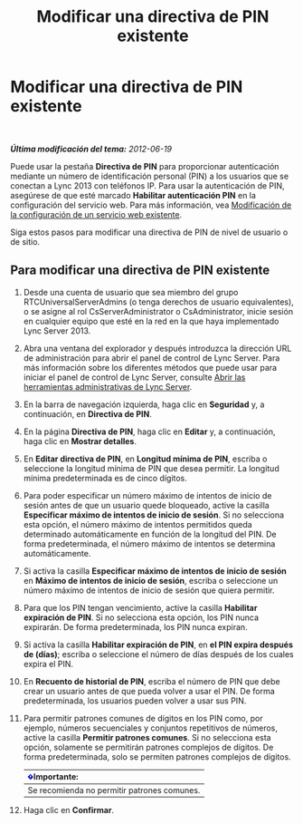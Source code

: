 ﻿---
title: Modificar una directiva de PIN existente
TOCTitle: Modificar una directiva de PIN existente
ms:assetid: 517caaee-3349-4fa6-8d86-e4da3258a445
ms:mtpsurl: https://technet.microsoft.com/es-es/library/Gg520993(v=OCS.15)
ms:contentKeyID: 48275261
ms.date: 01/07/2017
mtps_version: v=OCS.15
ms.translationtype: HT
---

# Modificar una directiva de PIN existente

 

_**Última modificación del tema:** 2012-06-19_

Puede usar la pestaña **Directiva de PIN** para proporcionar autenticación mediante un número de identificación personal (PIN) a los usuarios que se conectan a Lync 2013 con teléfonos IP. Para usar la autenticación de PIN, asegúrese de que esté marcado **Habilitar autenticación PIN** en la configuración del servicio web. Para más información, vea [Modificación de la configuración de un servicio web existente](lync-server-2013-modify-existing-web-service-configuration-settings.md).

Siga estos pasos para modificar una directiva de PIN de nivel de usuario o de sitio.

## Para modificar una directiva de PIN existente

1.  Desde una cuenta de usuario que sea miembro del grupo RTCUniversalServerAdmins (o tenga derechos de usuario equivalentes), o se asigne al rol CsServerAdministrator o CsAdministrator, inicie sesión en cualquier equipo que esté en la red en la que haya implementado Lync Server 2013.

2.  Abra una ventana del explorador y después introduzca la dirección URL de administración para abrir el panel de control de Lync Server. Para más información sobre los diferentes métodos que puede usar para iniciar el panel de control de Lync Server, consulte [Abrir las herramientas administrativas de Lync Server](lync-server-2013-open-lync-server-administrative-tools.md).

3.  En la barra de navegación izquierda, haga clic en **Seguridad** y, a continuación, en **Directiva de PIN**.

4.  En la página **Directiva de PIN**, haga clic en **Editar** y, a continuación, haga clic en **Mostrar detalles**.

5.  En **Editar directiva de PIN**, en **Longitud mínima de PIN**, escriba o seleccione la longitud mínima de PIN que desea permitir. La longitud mínima predeterminada es de cinco dígitos.

6.  Para poder especificar un número máximo de intentos de inicio de sesión antes de que un usuario quede bloqueado, active la casilla **Especificar máximo de intentos de inicio de sesión**. Si no selecciona esta opción, el número máximo de intentos permitidos queda determinado automáticamente en función de la longitud del PIN. De forma predeterminada, el número máximo de intentos se determina automáticamente.

7.  Si activa la casilla **Especificar máximo de intentos de inicio de sesión** en **Máximo de intentos de inicio de sesión**, escriba o seleccione un número máximo de intentos de inicio de sesión que quiera permitir.

8.  Para que los PIN tengan vencimiento, active la casilla **Habilitar expiración de PIN**. Si no selecciona esta opción, los PIN nunca expirarán. De forma predeterminada, los PIN nunca expiran.

9.  Si activa la casilla **Habilitar expiración de PIN**, en **el PIN expira después de (días)**; escriba o seleccione el número de días después de los cuales expira el PIN.

10. En **Recuento de historial de PIN**, escriba el número de PIN que debe crear un usuario antes de que pueda volver a usar el PIN. De forma predeterminada, los usuarios pueden volver a usar sus PIN.

11. Para permitir patrones comunes de dígitos en los PIN como, por ejemplo, números secuenciales y conjuntos repetitivos de números, active la casilla **Permitir patrones comunes**. Si no selecciona esta opción, solamente se permitirán patrones complejos de dígitos. De forma predeterminada, solo se permiten patrones complejos de dígitos.
    
    <table>
    <thead>
    <tr class="header">
    <th><img src="images/Gg425917.important(OCS.15).gif" title="important" alt="important" />Importante:</th>
    </tr>
    </thead>
    <tbody>
    <tr class="odd">
    <td>Se recomienda no permitir patrones comunes.</td>
    </tr>
    </tbody>
    </table>


12. Haga clic en **Confirmar**.

